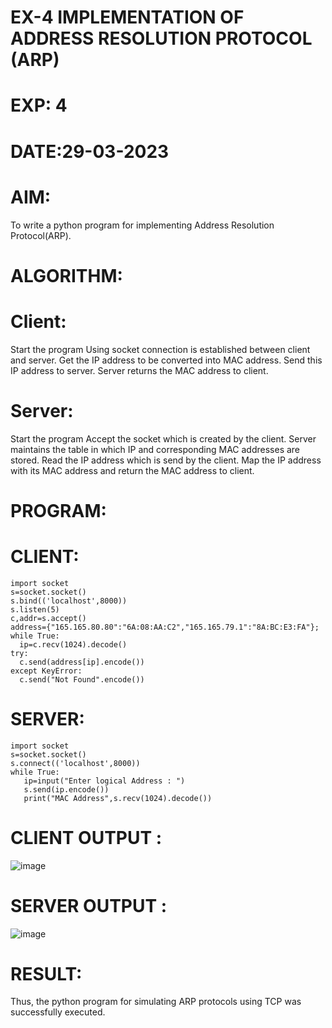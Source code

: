 # EX-4 IMPLEMENTATION OF ADDRESS RESOLUTION PROTOCOL (ARP)

# EXP: 4
# DATE:29-03-2023
# AIM:
To write a python program for implementing Address Resolution Protocol(ARP).

# ALGORITHM:
# Client:
Start the program
Using socket connection is established between client and server.
Get the IP address to be converted into MAC address.
Send this IP address to server.
Server returns the MAC address to client.
# Server:
Start the program
Accept the socket which is created by the client.
Server maintains the table in which IP and corresponding MAC addresses are stored.
Read the IP address which is send by the client.
Map the IP address with its MAC address and return the MAC address to client.
# PROGRAM:
# CLIENT:
```
import socket
s=socket.socket()
s.bind(('localhost',8000))
s.listen(5)
c,addr=s.accept()
address={"165.165.80.80":"6A:08:AA:C2","165.165.79.1":"8A:BC:E3:FA"};
while True:
  ip=c.recv(1024).decode()
try:
  c.send(address[ip].encode())
except KeyError:
  c.send("Not Found".encode())
  ```
# SERVER:
```
import socket
s=socket.socket()
s.connect(('localhost',8000))
while True:
   ip=input("Enter logical Address : ")
   s.send(ip.encode())
   print("MAC Address",s.recv(1024).decode())
   ```
# CLIENT OUTPUT :
![image](https://github.com/sujathamohankumar/EX-4/assets/119394395/37466a05-e044-4783-855d-8d2853cce73b)


# SERVER OUTPUT :
![image](https://github.com/sujathamohankumar/EX-4/assets/119394395/dfbf9617-0415-4976-b161-b6763609bbf9)


# RESULT:
Thus, the python program for simulating ARP protocols using TCP was successfully executed.
